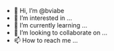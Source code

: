 - 👋 Hi, I’m @bviabe
- 👀 I’m interested in ...
- 🌱 I’m currently learning ...
- 💞️ I’m looking to collaborate on ...
- 📫 How to reach me ...

<!---
bviabe/bviabe is a ✨ special ✨ repository because its `README.md` (this file) appears on your GitHub profile.
You can click the Preview link to take a look at your changes.
--->
